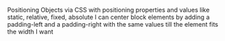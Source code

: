 Positioning Objects via CSS with positioning properties and values like static, relative, fixed, absolute
I can center block elements by adding a padding-left and a padding-right with the same values till the element fits the width I want
